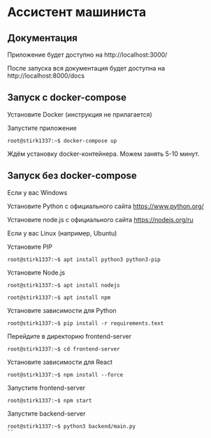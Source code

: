 # Ассистент машиниста

## Документация
Приложение будет доступно на http://localhost:3000/

После запуска вся документация будет доступна на http://localhost:8000/docs

## Запуск с docker-compose

Установите Docker (инструкция не прилагается)

Запустите приложение 

```console
root@stirk1337:~$ docker-compose up
```
Ждём установку docker-контейнера. Можем занять 5-10 минут.

## Запуск без docker-compose

Если у вас Windows

Установите Python с официального сайта https://www.python.org/

Установите node.js с официального сайта https://nodejs.org/ru

Если у вас Linux (например, Ubuntu)

Установите PIP

```console
root@stirk1337:~$ apt install python3 python3-pip
```

Установите Node.js

```console
root@stirk1337:~$ apt install nodejs
```

```console
root@stirk1337:~$ apt install npm
```

Установите зависимости для Python

```console
root@stirk1337:~$ pip install -r requirements.text
```
Перейдите в директорию frontend-server

```console
root@stirk1337:~$ cd frontend-server
```
Установите зависимости для React

```console
root@stirk1337:~$ npm install --force
```

Запустите frontend-server

```console
root@stirk1337:~$ npm start
```
Запустите backend-server

```console
root@stirk1337:~$ python3 backend/main.py
``
